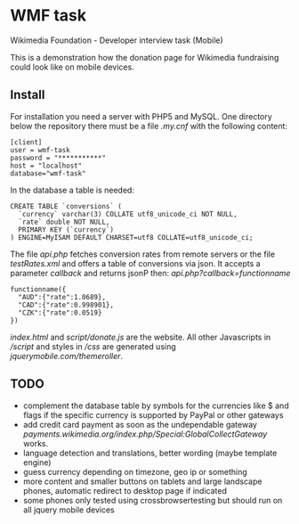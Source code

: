WMF task
========

Wikimedia Foundation - Developer interview task (Mobile)

This is a demonstration how the donation page for Wikimedia fundraising could look like on mobile devices.

Install
-------

For installation you need a server with PHP5 and MySQL. One directory below the repository there must be a file *.my.cnf* with the following content:


	[client]
	user = wmf-task
	password = "***********"
	host = "localhost"
	database="wmf-task"

In the database a table is needed:

	CREATE TABLE `conversions` (
	  `currency` varchar(3) COLLATE utf8_unicode_ci NOT NULL,
	  `rate` double NOT NULL,
	  PRIMARY KEY (`currency`)
	) ENGINE=MyISAM DEFAULT CHARSET=utf8 COLLATE=utf8_unicode_ci;

The file *api.php* fetches conversion rates from remote servers or the file *testRates.xml* and offers a table of conversions via json. It accepts a parameter *callback* and returns jsonP then: *api.php?callback=functionname*

	functionname({
	  "AUD":{"rate":1.0689},
	  "CAD":{"rate":0.998901},
	  "CZK":{"rate":0.0519}
	})

*index.html* and *script/donate.js* are the website. All other Javascripts in */script* and styles in */css* are generated using *jquerymobile.com/themeroller*.


TODO
----

* complement the database table by symbols for the currencies like $ and flags if the specific currency is supported by PayPal or other gateways
* add credit card payment as soon as the undependable gateway *payments.wikimedia.org/index.php/Special:GlobalCollectGateway* works.
* language detection and translations, better wording (maybe template engine)
* guess currency depending on timezone, geo ip or something
* more content and smaller buttons on tablets and large landscape phones, automatic redirect to desktop page if indicated
* some phones only tested using crossbrowsertesting but should run on all jquery mobile devices

